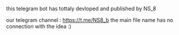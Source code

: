 this telegram bot has tottaly devloped and published by NS_8

our telegram channel : https://t.me/NS8_b
the main file name has no connection with the idea :)
